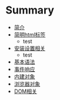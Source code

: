 # Summary

* [简介](README.md)
* [简明html标签](jian_ming_html_biao_qian.md)
   * test
* [安装设置相关](chapter1.md)
   * test
* [基本语法](ji_ben_yu_fa.md)
* [事件响应](shi_jian_xiang_ying.md)
* [内建对象](dui_xiang.md)
* [浏览器对象](liu_lan_qi_dui_xiang.md)
* [DOM相关](domxiang_guan.md)

